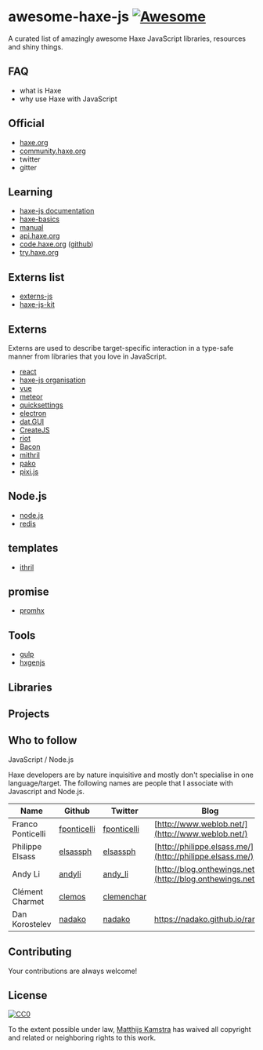 # awesome-haxe-js [![Awesome](https://awesome.re/badge.svg)](https://awesome.re)

A curated list of amazingly awesome Haxe JavaScript libraries, resources and shiny things.

## FAQ

- what is Haxe
- why use Haxe with JavaScript

## Official

- [haxe.org](http://haxe.org/)
- [community.haxe.org](https://community.haxe.org/)
- twitter
- gitter

## Learning

- [haxe-js documentation](https://matthijskamstra.github.io/haxejs/)
- [haxe-basics](https://github.com/r3d9u11/haxe-basics)
- [manual](https://haxe.org/manual/introduction.html)
- [api.haxe.org](http://api.haxe.org/)
- [code.haxe.org](https://code.haxe.org/) ([github](https://github.com/HaxeFoundation/code-cookbook))
- [try.haxe.org](https://try.haxe.org/)

## Externs list

- [externs-js](https://github.com/ExternKit/externs-js)
- [haxe-js-kit](https://github.com/clemos/haxe-js-kit)

## Externs

Externs are used to describe target-specific interaction in a type-safe manner from libraries that you love in JavaScript.

- [react](https://github.com/massiveinteractive/haxe-react)
- [haxe-js organisation](https://github.com/haxe-js)
- [vue](https://github.com/MatthijsKamstra/Vue.hx)
- [meteor](https://github.com/MatthijsKamstra/hxmeteor)
- [quicksettings](https://github.com/markknol/hx-quicksettings)
- [electron](https://github.com/fponticelli/hxelectron)
- [dat.GUI](https://github.com/mathieuanthoine/haxe-dat.GUI)
- [CreateJS](https://github.com/Meychi/CreateJS-Haxe)
- [riot](https://github.com/francescoagati/riot.hx)
- [Bacon](https://github.com/francescoagati/Bacon.hx)
- [mithril](https://github.com/ciscoheat/mithril-hx)
- [pako](http://lib.haxe.org/p/pako/)
- [pixi.js](https://github.com/pixijs/pixi-haxe)


## Node.js

- [node.js](https://github.com/HaxeFoundation/hxnodejs) 
- [redis](https://github.com/proletariatgames/hxnodejs-redis)

## templates

- [ithril](https://github.com/benmerckx/ithril)


## promise

- [promhx](https://github.com/jdonaldson/promhx)


## Tools

- [gulp](https://github.com/benmerckx/gulp-haxe)
- [hxgenjs](https://github.com/kevinresol/hxgenjs)

## Libraries


## Projects



## Who to follow

JavaScript / Node.js

Haxe developers are by nature inquisitive and mostly don't specialise in one language/target. The following names are people that I associate with Javascript and Node.js.

| Name | Github | Twitter | Blog |
|------|--------|---------|------|
| Franco Ponticelli | [fponticelli](https://github.com/fponticelli) | [fponticelli](https://twitter.com/fponticelli) | [http://www.weblob.net/](http://www.weblob.net/)|
| Philippe Elsass | [elsassph](https://github.com/elsassph) | [elsassph](https://twitter.com/elsassph) | [http://philippe.elsass.me/](http://philippe.elsass.me/)|
| Andy Li | [andyli](https://github.com/andyli) | [andy_li](https://twitter.com/andy_li) | [http://blog.onthewings.net/](http://blog.onthewings.net/) |
| Clément Charmet | [clemos](https://github.com/clemos) | [clemenchar](https://twitter.com/clemenchar) | |
| Dan Korostelev | [nadako](https://github.com/nadako) | [nadako](https://twitter.com/nadako) | <https://nadako.github.io/rants/> |

## Contributing

Your contributions are always welcome!


## License

[![CC0](http://mirrors.creativecommons.org/presskit/buttons/88x31/svg/cc-zero.svg)](https://creativecommons.org/publicdomain/zero/1.0/)

To the extent possible under law, [Matthijs Kamstra](https://github.com/MatthijsKamstra) has waived all copyright and related or neighboring rights to this work.
